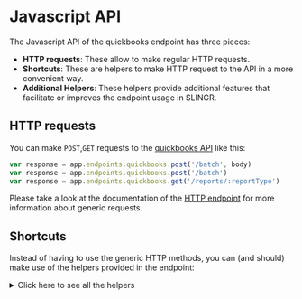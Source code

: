 # Javascript API

The Javascript API of the quickbooks endpoint has three pieces:

- **HTTP requests**: These allow to make regular HTTP requests.
- **Shortcuts**: These are helpers to make HTTP request to the API in a more convenient way.
- **Additional Helpers**: These helpers provide additional features that facilitate or improves the endpoint usage in SLINGR.

## HTTP requests
You can make `POST`,`GET` requests to the [quickbooks API](API_URL_HERE) like this:
```javascript
var response = app.endpoints.quickbooks.post('/batch', body)
var response = app.endpoints.quickbooks.post('/batch')
var response = app.endpoints.quickbooks.get('/reports/:reportType')
```

Please take a look at the documentation of the [HTTP endpoint](https://github.com/slingr-stack/http-endpoint#javascript-api)
for more information about generic requests.

## Shortcuts

Instead of having to use the generic HTTP methods, you can (and should) make use of the helpers provided in the endpoint:
<details>
    <summary>Click here to see all the helpers</summary>

<br>

* API URL: '/account'
* HTTP Method: 'POST'
* More info: https://developer.intuit.com/app/developer/qbo/docs/api/accounting/all-entities/account
```javascript
app.endpoints.quickbooks.account.post(body)
```
---
* API URL: '/account/:entityId'
* HTTP Method: 'GET'
* More info: https://developer.intuit.com/app/developer/qbo/docs/api/accounting/all-entities/account
```javascript
app.endpoints.quickbooks.account.get(entityId)
```
---
* API URL: '/account?operation=update'
* HTTP Method: 'POST'
* More info: https://developer.intuit.com/app/developer/qbo/docs/api/accounting/all-entities/account
```javascript
app.endpoints.quickbooks.account.update.post(body)
```
---
* API URL: '/attachable'
* HTTP Method: 'POST'
* More info: https://developer.intuit.com/app/developer/qbo/docs/api/accounting/all-entities/account
```javascript
app.endpoints.quickbooks.attachable.post(body)
```
---
* API URL: '/attachable/:entityId'
* HTTP Method: 'GET'
* More info: https://developer.intuit.com/app/developer/qbo/docs/api/accounting/all-entities/account
```javascript
app.endpoints.quickbooks.attachable.get(entityId)
```
---
* API URL: '/attachable?operation=delete'
* HTTP Method: 'POST'
* More info: https://developer.intuit.com/app/developer/qbo/docs/api/accounting/all-entities/account
```javascript
app.endpoints.quickbooks.attachable.delete.post(body)
```
---
* API URL: '/attachable?operation=update'
* HTTP Method: 'POST'
* More info: https://developer.intuit.com/app/developer/qbo/docs/api/accounting/all-entities/account
```javascript
app.endpoints.quickbooks.attachable.update.post(body)
```
---
* API URL: '/batch'
* HTTP Method: 'POST'
* More info: https://developer.intuit.com/app/developer/qbo/docs/api/accounting/all-entities/account
```javascript
app.endpoints.quickbooks.batch.post(body)
```
---
* API URL: '/bill'
* HTTP Method: 'POST'
* More info: https://developer.intuit.com/app/developer/qbo/docs/api/accounting/all-entities/account
```javascript
app.endpoints.quickbooks.bill.post(body)
```
---
* API URL: '/bill/:entityId'
* HTTP Method: 'GET'
* More info: https://developer.intuit.com/app/developer/qbo/docs/api/accounting/all-entities/account
```javascript
app.endpoints.quickbooks.bill.get(entityId)
```
---
* API URL: '/bill?operation=delete'
* HTTP Method: 'POST'
* More info: https://developer.intuit.com/app/developer/qbo/docs/api/accounting/all-entities/account
```javascript
app.endpoints.quickbooks.bill.delete.post(body)
```
---
* API URL: '/bill?operation=update'
* HTTP Method: 'POST'
* More info: https://developer.intuit.com/app/developer/qbo/docs/api/accounting/all-entities/account
```javascript
app.endpoints.quickbooks.bill.update.post(body)
```
---
* API URL: '/billpayment'
* HTTP Method: 'POST'
* More info: https://developer.intuit.com/app/developer/qbo/docs/api/accounting/all-entities/account
```javascript
app.endpoints.quickbooks.billpayment.post(body)
```
---
* API URL: '/billpayment/:entityId'
* HTTP Method: 'GET'
* More info: https://developer.intuit.com/app/developer/qbo/docs/api/accounting/all-entities/account
```javascript
app.endpoints.quickbooks.billpayment.get(entityId)
```
---
* API URL: '/billpayment?operation=delete'
* HTTP Method: 'POST'
* More info: https://developer.intuit.com/app/developer/qbo/docs/api/accounting/all-entities/account
```javascript
app.endpoints.quickbooks.billpayment.delete.post(body)
```
---
* API URL: '/billpayment?operation=update'
* HTTP Method: 'POST'
* More info: https://developer.intuit.com/app/developer/qbo/docs/api/accounting/all-entities/account
```javascript
app.endpoints.quickbooks.billpayment.update.post(body)
```
---
* API URL: '/cdc?entities=' + httpOptions.query.entities + '&changedSince=' + httpOptions.query.changedSince + ''
* HTTP Method: 'GET'
* More info: https://developer.intuit.com/app/developer/qbo/docs/api/accounting/all-entities/account
```javascript
app.endpoints.quickbooks.cdc.get()
```
---
* API URL: '/class'
* HTTP Method: 'POST'
* More info: https://developer.intuit.com/app/developer/qbo/docs/api/accounting/all-entities/account
```javascript
app.endpoints.quickbooks.class.post(body)
```
---
* API URL: '/class/:entityId'
* HTTP Method: 'GET'
* More info: https://developer.intuit.com/app/developer/qbo/docs/api/accounting/all-entities/account
```javascript
app.endpoints.quickbooks.class.get(entityId)
```
---
* API URL: '/class?operation=update'
* HTTP Method: 'POST'
* More info: https://developer.intuit.com/app/developer/qbo/docs/api/accounting/all-entities/account
```javascript
app.endpoints.quickbooks.class.update.post(body)
```
---
* API URL: '/companyinfo/:companyId'
* HTTP Method: 'GET'
* More info: https://developer.intuit.com/app/developer/qbo/docs/api/accounting/all-entities/account
```javascript
app.endpoints.quickbooks.companyinfo.get(companyId)
```
---
* API URL: '/creditmemo'
* HTTP Method: 'POST'
* More info: https://developer.intuit.com/app/developer/qbo/docs/api/accounting/all-entities/account
```javascript
app.endpoints.quickbooks.creditmemo.post(body)
```
---
* API URL: '/creditmemo/:entityId'
* HTTP Method: 'GET'
* More info: https://developer.intuit.com/app/developer/qbo/docs/api/accounting/all-entities/account
```javascript
app.endpoints.quickbooks.creditmemo.get(entityId)
```
---
* API URL: '/creditmemo?operation=delete'
* HTTP Method: 'POST'
* More info: https://developer.intuit.com/app/developer/qbo/docs/api/accounting/all-entities/account
```javascript
app.endpoints.quickbooks.creditmemo.delete.post(body)
```
---
* API URL: '/creditmemo?operation=update'
* HTTP Method: 'POST'
* More info: https://developer.intuit.com/app/developer/qbo/docs/api/accounting/all-entities/account
```javascript
app.endpoints.quickbooks.creditmemo.update.post(body)
```
---
* API URL: '/customer'
* HTTP Method: 'POST'
* More info: https://developer.intuit.com/app/developer/qbo/docs/api/accounting/all-entities/account
```javascript
app.endpoints.quickbooks.customer.post(body)
```
---
* API URL: '/customer/:entityId'
* HTTP Method: 'GET'
* More info: https://developer.intuit.com/app/developer/qbo/docs/api/accounting/all-entities/account
```javascript
app.endpoints.quickbooks.customer.get(entityId)
```
---
* API URL: '/customer?operation=update'
* HTTP Method: 'POST'
* More info: https://developer.intuit.com/app/developer/qbo/docs/api/accounting/all-entities/account
```javascript
app.endpoints.quickbooks.customer.update.post(body)
```
---
* API URL: '/department'
* HTTP Method: 'POST'
* More info: https://developer.intuit.com/app/developer/qbo/docs/api/accounting/all-entities/account
```javascript
app.endpoints.quickbooks.department.post(body)
```
---
* API URL: '/department/:entityId'
* HTTP Method: 'GET'
* More info: https://developer.intuit.com/app/developer/qbo/docs/api/accounting/all-entities/account
```javascript
app.endpoints.quickbooks.department.get(entityId)
```
---
* API URL: '/department?operation=update'
* HTTP Method: 'POST'
* More info: https://developer.intuit.com/app/developer/qbo/docs/api/accounting/all-entities/account
```javascript
app.endpoints.quickbooks.department.update.post(body)
```
---
* API URL: '/deposit'
* HTTP Method: 'POST'
* More info: https://developer.intuit.com/app/developer/qbo/docs/api/accounting/all-entities/account
```javascript
app.endpoints.quickbooks.deposit.post(body)
```
---
* API URL: '/deposit/:entityId'
* HTTP Method: 'GET'
* More info: https://developer.intuit.com/app/developer/qbo/docs/api/accounting/all-entities/account
```javascript
app.endpoints.quickbooks.deposit.get(entityId)
```
---
* API URL: '/deposit?operation=delete'
* HTTP Method: 'POST'
* More info: https://developer.intuit.com/app/developer/qbo/docs/api/accounting/all-entities/account
```javascript
app.endpoints.quickbooks.deposit.delete.post(body)
```
---
* API URL: '/deposit?operation=update'
* HTTP Method: 'POST'
* More info: https://developer.intuit.com/app/developer/qbo/docs/api/accounting/all-entities/account
```javascript
app.endpoints.quickbooks.deposit.update.post(body)
```
---
* API URL: '/employee'
* HTTP Method: 'POST'
* More info: https://developer.intuit.com/app/developer/qbo/docs/api/accounting/all-entities/account
```javascript
app.endpoints.quickbooks.employee.post(body)
```
---
* API URL: '/employee/:entityId'
* HTTP Method: 'GET'
* More info: https://developer.intuit.com/app/developer/qbo/docs/api/accounting/all-entities/account
```javascript
app.endpoints.quickbooks.employee.get(entityId)
```
---
* API URL: '/employee?operation=update'
* HTTP Method: 'POST'
* More info: https://developer.intuit.com/app/developer/qbo/docs/api/accounting/all-entities/account
```javascript
app.endpoints.quickbooks.employee.update.post(body)
```
---
* API URL: '/estimate'
* HTTP Method: 'POST'
* More info: https://developer.intuit.com/app/developer/qbo/docs/api/accounting/all-entities/account
```javascript
app.endpoints.quickbooks.estimate.post(body)
```
---
* API URL: '/estimate/:entityId'
* HTTP Method: 'GET'
* More info: https://developer.intuit.com/app/developer/qbo/docs/api/accounting/all-entities/account
```javascript
app.endpoints.quickbooks.estimate.get(entityId)
```
---
* API URL: '/estimate?operation=delete'
* HTTP Method: 'POST'
* More info: https://developer.intuit.com/app/developer/qbo/docs/api/accounting/all-entities/account
```javascript
app.endpoints.quickbooks.estimate.delete.post(body)
```
---
* API URL: '/estimate?operation=update'
* HTTP Method: 'POST'
* More info: https://developer.intuit.com/app/developer/qbo/docs/api/accounting/all-entities/account
```javascript
app.endpoints.quickbooks.estimate.update.post(body)
```
---
* API URL: '/invoice'
* HTTP Method: 'POST'
* More info: https://developer.intuit.com/app/developer/qbo/docs/api/accounting/all-entities/account
```javascript
app.endpoints.quickbooks.invoice.post(body)
```
---
* API URL: '/invoice/:entityId'
* HTTP Method: 'GET'
* More info: https://developer.intuit.com/app/developer/qbo/docs/api/accounting/all-entities/account
```javascript
app.endpoints.quickbooks.invoice.get(entityId)
```
---
* API URL: '/invoice/:entityId/send'
* HTTP Method: 'POST'
* More info: https://developer.intuit.com/app/developer/qbo/docs/api/accounting/all-entities/account
```javascript
app.endpoints.quickbooks.invoice.send.post(entityId, body)
```
---
* API URL: '/invoice?operation=delete'
* HTTP Method: 'POST'
* More info: https://developer.intuit.com/app/developer/qbo/docs/api/accounting/all-entities/account
```javascript
app.endpoints.quickbooks.invoice.delete.post(body)
```
---
* API URL: '/invoice?operation=update'
* HTTP Method: 'POST'
* More info: https://developer.intuit.com/app/developer/qbo/docs/api/accounting/all-entities/account
```javascript
app.endpoints.quickbooks.invoice.update.post(body)
```
---
* API URL: '/item'
* HTTP Method: 'POST'
* More info: https://developer.intuit.com/app/developer/qbo/docs/api/accounting/all-entities/account
```javascript
app.endpoints.quickbooks.item.post(body)
```
---
* API URL: '/item/:entityId'
* HTTP Method: 'GET'
* More info: https://developer.intuit.com/app/developer/qbo/docs/api/accounting/all-entities/account
```javascript
app.endpoints.quickbooks.item.get(entityId)
```
---
* API URL: '/item?operation=update'
* HTTP Method: 'POST'
* More info: https://developer.intuit.com/app/developer/qbo/docs/api/accounting/all-entities/account
```javascript
app.endpoints.quickbooks.item.update.post(body)
```
---
* API URL: '/journalentry'
* HTTP Method: 'POST'
* More info: https://developer.intuit.com/app/developer/qbo/docs/api/accounting/all-entities/account
```javascript
app.endpoints.quickbooks.journalentry.post(body)
```
---
* API URL: '/journalentry/:entityId'
* HTTP Method: 'GET'
* More info: https://developer.intuit.com/app/developer/qbo/docs/api/accounting/all-entities/account
```javascript
app.endpoints.quickbooks.journalentry.get(entityId)
```
---
* API URL: '/journalentry?operation=delete'
* HTTP Method: 'POST'
* More info: https://developer.intuit.com/app/developer/qbo/docs/api/accounting/all-entities/account
```javascript
app.endpoints.quickbooks.journalentry.delete.post(body)
```
---
* API URL: '/payment'
* HTTP Method: 'POST'
* More info: https://developer.intuit.com/app/developer/qbo/docs/api/accounting/all-entities/account
```javascript
app.endpoints.quickbooks.payment.post(body)
```
---
* API URL: '/payment/:entityId'
* HTTP Method: 'GET'
* More info: https://developer.intuit.com/app/developer/qbo/docs/api/accounting/all-entities/account
```javascript
app.endpoints.quickbooks.payment.get(entityId)
```
---
* API URL: '/payment?operation=delete'
* HTTP Method: 'POST'
* More info: https://developer.intuit.com/app/developer/qbo/docs/api/accounting/all-entities/account
```javascript
app.endpoints.quickbooks.payment.delete.post(body)
```
---
* API URL: '/payment?operation=update'
* HTTP Method: 'POST'
* More info: https://developer.intuit.com/app/developer/qbo/docs/api/accounting/all-entities/account
```javascript
app.endpoints.quickbooks.payment.update.post(body)
```
---
* API URL: '/paymentmethod'
* HTTP Method: 'POST'
* More info: https://developer.intuit.com/app/developer/qbo/docs/api/accounting/all-entities/account
```javascript
app.endpoints.quickbooks.paymentmethod.post(body)
```
---
* API URL: '/paymentmethod/:entityId'
* HTTP Method: 'GET'
* More info: https://developer.intuit.com/app/developer/qbo/docs/api/accounting/all-entities/account
```javascript
app.endpoints.quickbooks.paymentmethod.get(entityId)
```
---
* API URL: '/paymentmethod?operation=update'
* HTTP Method: 'POST'
* More info: https://developer.intuit.com/app/developer/qbo/docs/api/accounting/all-entities/account
```javascript
app.endpoints.quickbooks.paymentmethod.update.post(body)
```
---
* API URL: '/preferences'
* HTTP Method: 'GET'
* More info: https://developer.intuit.com/app/developer/qbo/docs/api/accounting/all-entities/account
```javascript
app.endpoints.quickbooks.preferences.get()
```
---
* API URL: '/preferences?operation=update'
* HTTP Method: 'POST'
* More info: https://developer.intuit.com/app/developer/qbo/docs/api/accounting/all-entities/account
```javascript
app.endpoints.quickbooks.preferences.update.post(body)
```
---
* API URL: '/purchase'
* HTTP Method: 'POST'
* More info: https://developer.intuit.com/app/developer/qbo/docs/api/accounting/all-entities/account
```javascript
app.endpoints.quickbooks.purchase.post(body)
```
---
* API URL: '/purchase/:entityId'
* HTTP Method: 'GET'
* More info: https://developer.intuit.com/app/developer/qbo/docs/api/accounting/all-entities/account
```javascript
app.endpoints.quickbooks.purchase.get(entityId)
```
---
* API URL: '/purchase?operation=delete'
* HTTP Method: 'POST'
* More info: https://developer.intuit.com/app/developer/qbo/docs/api/accounting/all-entities/account
```javascript
app.endpoints.quickbooks.purchase.delete.post(body)
```
---
* API URL: '/purchase?operation=update'
* HTTP Method: 'POST'
* More info: https://developer.intuit.com/app/developer/qbo/docs/api/accounting/all-entities/account
```javascript
app.endpoints.quickbooks.purchase.update.post(body)
```
---
* API URL: '/purchaseorder'
* HTTP Method: 'POST'
* More info: https://developer.intuit.com/app/developer/qbo/docs/api/accounting/all-entities/account
```javascript
app.endpoints.quickbooks.purchaseorder.post(body)
```
---
* API URL: '/purchaseorder/:entityId'
* HTTP Method: 'GET'
* More info: https://developer.intuit.com/app/developer/qbo/docs/api/accounting/all-entities/account
```javascript
app.endpoints.quickbooks.purchaseorder.get(entityId)
```
---
* API URL: '/purchaseorder?operation=delete'
* HTTP Method: 'POST'
* More info: https://developer.intuit.com/app/developer/qbo/docs/api/accounting/all-entities/account
```javascript
app.endpoints.quickbooks.purchaseorder.delete.post(body)
```
---
* API URL: '/purchaseorder?operation=update'
* HTTP Method: 'POST'
* More info: https://developer.intuit.com/app/developer/qbo/docs/api/accounting/all-entities/account
```javascript
app.endpoints.quickbooks.purchaseorder.update.post(body)
```
---
* API URL: '/query?query=' + httpOptions.query.query + ''
* HTTP Method: 'GET'
* More info: https://developer.intuit.com/app/developer/qbo/docs/api/accounting/all-entities/account
```javascript
app.endpoints.quickbooks.query.get()
```
---
* API URL: '/refundreceipt'
* HTTP Method: 'POST'
* More info: https://developer.intuit.com/app/developer/qbo/docs/api/accounting/all-entities/account
```javascript
app.endpoints.quickbooks.refundreceipt.post(body)
```
---
* API URL: '/refundreceipt/:entityId'
* HTTP Method: 'GET'
* More info: https://developer.intuit.com/app/developer/qbo/docs/api/accounting/all-entities/account
```javascript
app.endpoints.quickbooks.refundreceipt.get(entityId)
```
---
* API URL: '/refundreceipt?operation=delete'
* HTTP Method: 'POST'
* More info: https://developer.intuit.com/app/developer/qbo/docs/api/accounting/all-entities/account
```javascript
app.endpoints.quickbooks.refundreceipt.delete.post(body)
```
---
* API URL: '/refundreceipt?operation=update'
* HTTP Method: 'POST'
* More info: https://developer.intuit.com/app/developer/qbo/docs/api/accounting/all-entities/account
```javascript
app.endpoints.quickbooks.refundreceipt.update.post(body)
```
---
* API URL: '/reports/:reportType'
* HTTP Method: 'GET'
* More info: https://developer.intuit.com/app/developer/qbo/docs/api/accounting/all-entities/account
```javascript
app.endpoints.quickbooks.reports.get(reportType)
```
---
* API URL: '/salesreceipt'
* HTTP Method: 'POST'
* More info: https://developer.intuit.com/app/developer/qbo/docs/api/accounting/all-entities/account
```javascript
app.endpoints.quickbooks.salesreceipt.post(body)
```
---
* API URL: '/salesreceipt/:entityId'
* HTTP Method: 'GET'
* More info: https://developer.intuit.com/app/developer/qbo/docs/api/accounting/all-entities/account
```javascript
app.endpoints.quickbooks.salesreceipt.get(entityId)
```
---
* API URL: '/salesreceipt?operation=delete'
* HTTP Method: 'POST'
* More info: https://developer.intuit.com/app/developer/qbo/docs/api/accounting/all-entities/account
```javascript
app.endpoints.quickbooks.salesreceipt.delete.post(body)
```
---
* API URL: '/salesreceipt?operation=update'
* HTTP Method: 'POST'
* More info: https://developer.intuit.com/app/developer/qbo/docs/api/accounting/all-entities/account
```javascript
app.endpoints.quickbooks.salesreceipt.update.post(body)
```
---
* API URL: '/taxagency'
* HTTP Method: 'POST'
* More info: https://developer.intuit.com/app/developer/qbo/docs/api/accounting/all-entities/account
```javascript
app.endpoints.quickbooks.taxagency.post(body)
```
---
* API URL: '/taxagency/:entityId'
* HTTP Method: 'GET'
* More info: https://developer.intuit.com/app/developer/qbo/docs/api/accounting/all-entities/account
```javascript
app.endpoints.quickbooks.taxagency.get(entityId)
```
---
* API URL: '/taxcode/:entityId'
* HTTP Method: 'GET'
* More info: https://developer.intuit.com/app/developer/qbo/docs/api/accounting/all-entities/account
```javascript
app.endpoints.quickbooks.taxcode.get(entityId)
```
---
* API URL: '/taxrate/:entityId'
* HTTP Method: 'GET'
* More info: https://developer.intuit.com/app/developer/qbo/docs/api/accounting/all-entities/account
```javascript
app.endpoints.quickbooks.taxrate.get(entityId)
```
---
* API URL: '/taxservice/taxcode'
* HTTP Method: 'POST'
* More info: https://developer.intuit.com/app/developer/qbo/docs/api/accounting/all-entities/account
```javascript
app.endpoints.quickbooks.taxservice.taxcode.post(body)
```
---
* API URL: '/term'
* HTTP Method: 'POST'
* More info: https://developer.intuit.com/app/developer/qbo/docs/api/accounting/all-entities/account
```javascript
app.endpoints.quickbooks.term.post(body)
```
---
* API URL: '/term/:entityId'
* HTTP Method: 'GET'
* More info: https://developer.intuit.com/app/developer/qbo/docs/api/accounting/all-entities/account
```javascript
app.endpoints.quickbooks.term.get(entityId)
```
---
* API URL: '/term?operation=update'
* HTTP Method: 'POST'
* More info: https://developer.intuit.com/app/developer/qbo/docs/api/accounting/all-entities/account
```javascript
app.endpoints.quickbooks.term.update.post(body)
```
---
* API URL: '/timeactivity'
* HTTP Method: 'POST'
* More info: https://developer.intuit.com/app/developer/qbo/docs/api/accounting/all-entities/account
```javascript
app.endpoints.quickbooks.timeactivity.post(body)
```
---
* API URL: '/timeactivity/:entityId'
* HTTP Method: 'GET'
* More info: https://developer.intuit.com/app/developer/qbo/docs/api/accounting/all-entities/account
```javascript
app.endpoints.quickbooks.timeactivity.get(entityId)
```
---
* API URL: '/timeactivity?operation=delete'
* HTTP Method: 'POST'
* More info: https://developer.intuit.com/app/developer/qbo/docs/api/accounting/all-entities/account
```javascript
app.endpoints.quickbooks.timeactivity.delete.post(body)
```
---
* API URL: '/timeactivity?operation=update'
* HTTP Method: 'POST'
* More info: https://developer.intuit.com/app/developer/qbo/docs/api/accounting/all-entities/account
```javascript
app.endpoints.quickbooks.timeactivity.update.post(body)
```
---
* API URL: '/transfer'
* HTTP Method: 'POST'
* More info: https://developer.intuit.com/app/developer/qbo/docs/api/accounting/all-entities/account
```javascript
app.endpoints.quickbooks.transfer.post(body)
```
---
* API URL: '/transfer/:entityId'
* HTTP Method: 'GET'
* More info: https://developer.intuit.com/app/developer/qbo/docs/api/accounting/all-entities/account
```javascript
app.endpoints.quickbooks.transfer.get(entityId)
```
---
* API URL: '/transfer?operation=delete'
* HTTP Method: 'POST'
* More info: https://developer.intuit.com/app/developer/qbo/docs/api/accounting/all-entities/account
```javascript
app.endpoints.quickbooks.transfer.delete.post(body)
```
---
* API URL: '/transfer?operation=update'
* HTTP Method: 'POST'
* More info: https://developer.intuit.com/app/developer/qbo/docs/api/accounting/all-entities/account
```javascript
app.endpoints.quickbooks.transfer.update.post(body)
```
---
* API URL: '/vendor'
* HTTP Method: 'POST'
* More info: https://developer.intuit.com/app/developer/qbo/docs/api/accounting/all-entities/account
```javascript
app.endpoints.quickbooks.vendor.post(body)
```
---
* API URL: '/vendor/:entityId'
* HTTP Method: 'GET'
* More info: https://developer.intuit.com/app/developer/qbo/docs/api/accounting/all-entities/account
```javascript
app.endpoints.quickbooks.vendor.get(entityId)
```
---
* API URL: '/vendor?operation=update'
* HTTP Method: 'POST'
* More info: https://developer.intuit.com/app/developer/qbo/docs/api/accounting/all-entities/account
```javascript
app.endpoints.quickbooks.vendor.update.post(body)
```
---
* API URL: '/vendorcredit'
* HTTP Method: 'POST'
* More info: https://developer.intuit.com/app/developer/qbo/docs/api/accounting/all-entities/account
```javascript
app.endpoints.quickbooks.vendorcredit.post(body)
```
---
* API URL: '/vendorcredit/:entityId'
* HTTP Method: 'GET'
* More info: https://developer.intuit.com/app/developer/qbo/docs/api/accounting/all-entities/account
```javascript
app.endpoints.quickbooks.vendorcredit.get(entityId)
```
---
* API URL: '/vendorcredit?operation=delete'
* HTTP Method: 'POST'
* More info: https://developer.intuit.com/app/developer/qbo/docs/api/accounting/all-entities/account
```javascript
app.endpoints.quickbooks.vendorcredit.delete.post(body)
```
---
* API URL: '/vendorcredit?operation=update'
* HTTP Method: 'POST'
* More info: https://developer.intuit.com/app/developer/qbo/docs/api/accounting/all-entities/account
```javascript
app.endpoints.quickbooks.vendorcredit.update.post(body)
```
---

</details>

